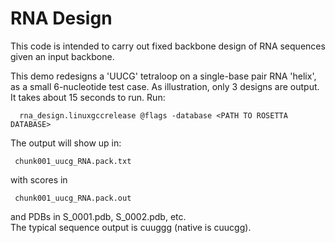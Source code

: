 # RNA Design

This code is intended to carry out fixed backbone design of RNA sequences given an input backbone.

This demo redesigns a 'UUCG' tetraloop on a single-base pair RNA 'helix', as a small 6-nucleotide test case. As illustration, only 3 designs are output. It takes about 15 seconds to run. Run:

```
  rna_design.linuxgccrelease @flags -database <PATH TO ROSETTA DATABASE>
```

The output will show up in:

```
 chunk001_uucg_RNA.pack.txt 
```

with scores in

```
 chunk001_uucg_RNA.pack.out
```

and PDBs in S_0001.pdb, S_0002.pdb, etc.  
The typical sequence output is cuuggg (native is cuucgg). 
